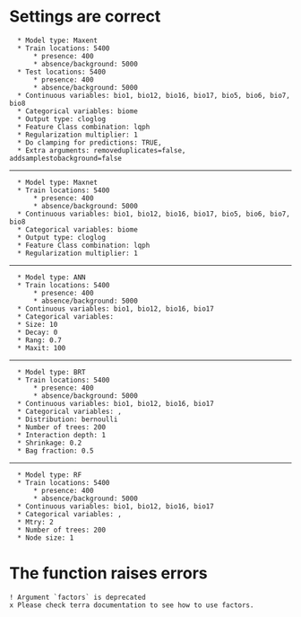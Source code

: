 # Settings are correct

              
      * Model type: Maxent
      * Train locations: 5400
          * presence: 400
          * absence/background: 5000
      * Test locations: 5400
          * presence: 400
          * absence/background: 5000
      * Continuous variables: bio1, bio12, bio16, bio17, bio5, bio6, bio7, bio8
      * Categorical variables: biome
      * Output type: cloglog
      * Feature Class combination: lqph
      * Regularization multiplier: 1
      * Do clamping for predictions: TRUE,
      * Extra arguments: removeduplicates=false, addsamplestobackground=false

---

        
      * Model type: Maxnet
      * Train locations: 5400
          * presence: 400
          * absence/background: 5000
      * Continuous variables: bio1, bio12, bio16, bio17, bio5, bio6, bio7, bio8
      * Categorical variables: biome
      * Output type: cloglog
      * Feature Class combination: lqph
      * Regularization multiplier: 1

---

        
      * Model type: ANN
      * Train locations: 5400
          * presence: 400
          * absence/background: 5000
      * Continuous variables: bio1, bio12, bio16, bio17
      * Categorical variables: 
      * Size: 10
      * Decay: 0
      * Rang: 0.7
      * Maxit: 100

---

        
      * Model type: BRT
      * Train locations: 5400
          * presence: 400
          * absence/background: 5000
      * Continuous variables: bio1, bio12, bio16, bio17
      * Categorical variables: ,
      * Distribution: bernoulli
      * Number of trees: 200
      * Interaction depth: 1
      * Shrinkage: 0.2
      * Bag fraction: 0.5

---

        
      * Model type: RF
      * Train locations: 5400
          * presence: 400
          * absence/background: 5000
      * Continuous variables: bio1, bio12, bio16, bio17
      * Categorical variables: ,
      * Mtry: 2
      * Number of trees: 200
      * Node size: 1

# The function raises errors

    ! Argument `factors` is deprecated
    x Please check terra documentation to see how to use factors.

